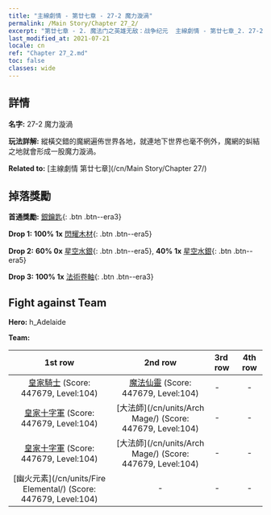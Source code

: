```yaml
---
title: "主線劇情 - 第廿七章 - 27-2 魔力漩渦"
permalink: /Main Story/Chapter 27_2/
excerpt: "第廿七章 - 2. 魔法门之英雄无敌：战争纪元  主線劇情 - 第廿七章_2. 27-2 魔力漩渦"
last_modified_at: 2021-07-21
locale: cn
ref: "Chapter 27_2.md"
toc: false
classes: wide
---
```


## 詳情

 **名字:** 27-2 魔力漩渦

 **玩法詳解:** 縱橫交錯的魔網遍佈世界各地，就連地下世界也毫不例外，魔網的虯結之地就會形成一股魔力漩渦。

 **Related to:** [主線劇情 第廿七章](/cn/Main Story/Chapter 27/)

## 掉落獎勵

 **首通獎勵:** [銀鑰匙](/cn/Items/con_693/){: .btn .btn--era3}

 **Drop 1:** **100% 1x** [閃耀木材](/cn/Items/mat_97/){: .btn .btn--era5}

 **Drop 2:** **60% 0x** [星空水銀](/cn/Items/mat_91/){: .btn .btn--era5}, **40% 1x** [星空水銀](/cn/Items/mat_91/){: .btn .btn--era5}

 **Drop 3:** **100% 1x** [法術卷軸](/cn/Items/con_694/){: .btn .btn--era3}


## Fight against Team
 **Hero:** h_Adelaide

 **Team:**


  | 1st row | 2nd row | 3rd row | 4th row |
  |:----:|:----:|:----|:----:|
  | [皇家騎士](/cn/units/Cavalier/) (Score: 447679, Level:104)  | [魔法仙靈](/cn/units/Sprite/) (Score: 447679, Level:104)  | - | - |
  | [皇家十字軍](/cn/units/Swordsman/) (Score: 447679, Level:104)  | [大法師](/cn/units/Arch Mage/) (Score: 447679, Level:104)  | - | - |
  | [皇家十字軍](/cn/units/Swordsman/) (Score: 447679, Level:104)  | [大法師](/cn/units/Arch Mage/) (Score: 447679, Level:104)  | - | - |
  | [幽火元素](/cn/units/Fire Elemental/) (Score: 447679, Level:104)  | - | - | - |



